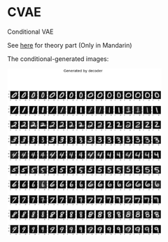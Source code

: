 # CVAE
Conditional VAE

See [here](https://bobondemon.github.io/2018/09/18/Variational-Inference-Notes/) for theory part (Only in Mandarin)

The conditional-generated images:

<img src="cvae_results.png" width=70% height=70%>
